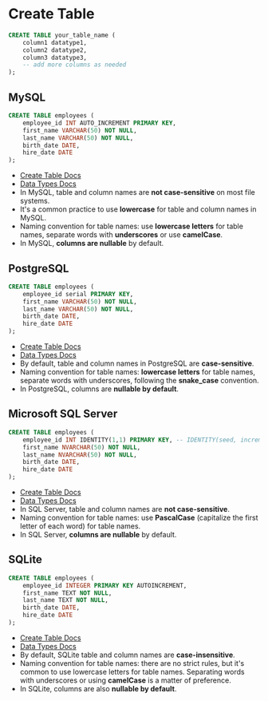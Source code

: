 # Create Table

```sql
CREATE TABLE your_table_name (
    column1 datatype1,
    column2 datatype2,
    column3 datatype3,
    -- add more columns as needed
);
```

## MySQL

```sql
CREATE TABLE employees (
    employee_id INT AUTO_INCREMENT PRIMARY KEY,
    first_name VARCHAR(50) NOT NULL,
    last_name VARCHAR(50) NOT NULL,
    birth_date DATE,
    hire_date DATE
);
```

- [Create Table Docs](https://dev.mysql.com/doc/refman/8.0/en/create-table.html)
- [Data Types Docs](https://dev.mysql.com/doc/refman/8.0/en/data-types.html)
- In MySQL, table and column names are **not case-sensitive** on most file systems. 
- It's a common practice to use **lowercase** for table and column names in MySQL.
- Naming convention for table names: use **lowercase letters** for table names, separate words with **underscores** or use **camelCase**.
- In MySQL, **columns are nullable** by default.

## PostgreSQL

```sql
CREATE TABLE employees (
    employee_id serial PRIMARY KEY,
    first_name VARCHAR(50) NOT NULL,
    last_name VARCHAR(50) NOT NULL,
    birth_date DATE,
    hire_date DATE
);
```

- [Create Table Docs](https://www.postgresqltutorial.com/postgresql-tutorial/postgresql-create-table/)
- [Data Types Docs](https://www.postgresql.org/docs/current/datatype.html)
- By default, table and column names in PostgreSQL are **case-sensitive**.
- Naming convention for table names: **lowercase letters** for table names, separate words with underscores, following the **snake_case** convention.
- In PostgreSQL, columns are **nullable by default**.

## Microsoft SQL Server

```sql
CREATE TABLE employees (
    employee_id INT IDENTITY(1,1) PRIMARY KEY, -- IDENTITY(seed, increment)
    first_name NVARCHAR(50) NOT NULL,
    last_name NVARCHAR(50) NOT NULL,
    birth_date DATE,
    hire_date DATE
);
```

- [Create Table Docs](https://learn.microsoft.com/en-us/sql/t-sql/statements/create-table-transact-sql?view=sql-server-ver16)
- [Data Types Docs](https://learn.microsoft.com/en-us/sql/t-sql/data-types/data-types-transact-sql?view=sql-server-ver16)
- In SQL Server, table and column names are **not case-sensitive**.
- Naming convention for table names: use **PascalCase** (capitalize the first letter of each word) for table names.
- In SQL Server, **columns are nullable** by default.

## SQLite
 
```sql
CREATE TABLE employees (
    employee_id INTEGER PRIMARY KEY AUTOINCREMENT,
    first_name TEXT NOT NULL,
    last_name TEXT NOT NULL,
    birth_date DATE,
    hire_date DATE
);
```

- [Create Table Docs](https://www.sqlite.org/lang_createtable.html)
- [Data Types Docs](https://www.sqlite.org/datatype3.html)
- By default, SQLite table and column names are **case-insensitive**. 
- Naming convention for table names: there are no strict rules, but it's common to use lowercase letters for table names. Separating words with underscores or using **camelCase** is a matter of preference.
- In SQLite, columns are also **nullable by default**.
